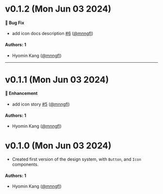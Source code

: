 # v0.1.2 (Mon Jun 03 2024)

#### 🐛 Bug Fix

- add icon docs description [#6](https://github.com/mnngfl/react-design-system/pull/6) ([@mnngfl](https://github.com/mnngfl))

#### Authors: 1

- Hyomin Kang ([@mnngfl](https://github.com/mnngfl))

---

# v0.1.1 (Mon Jun 03 2024)

#### 🚀 Enhancement

- add icon story [#5](https://github.com/mnngfl/react-design-system/pull/5) ([@mnngfl](https://github.com/mnngfl))

#### Authors: 1

- Hyomin Kang ([@mnngfl](https://github.com/mnngfl))

# v0.1.0 (Mon Jun 03 2024)

- Created first version of the design system, with `Button`, and `Icon` components.

#### Authors: 1

- Hyomin Kang ([@mnngfl](https://github.com/mnngfl))
